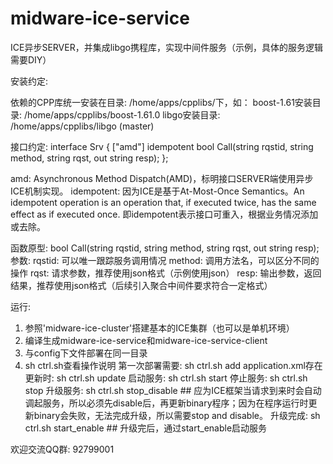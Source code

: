 # midware-ice-service

ICE异步SERVER，并集成libgo携程库，实现中间件服务（示例，具体的服务逻辑需要DIY）

安装约定:

依赖的CPP库统一安装在目录: /home/apps/cpplibs/下，如：
  boost-1.61安装目录: /home/apps/cpplibs/boost-1.61.0
  libgo安装目录: /home/apps/cpplibs/libgo (master)

接口约定:
  interface Srv {
      ["amd"] idempotent bool Call(string rqstid, string method, string rqst, out string resp);
  };

  amd: Asynchronous Method Dispatch(AMD)，标明接口SERVER端使用异步ICE机制实现。
  idempotent: 因为ICE是基于At-Most-Once Semantics。An idempotent operation is an operation that, if executed twice, has the same effect as if executed once. 即idempotent表示接口可重入，根据业务情况添加或去除。

  函数原型:
    bool Call(string rqstid, string method, string rqst, out string resp);
    参数:
      rqstid: 可以唯一跟踪服务调用情况
      method: 调用方法名，可以区分不同的操作
      rqst: 请求参数，推荐使用json格式（示例使用json）
      resp: 输出参数，返回结果，推荐使用json格式（后续引入聚合中间件要求符合一定格式）

运行:
  1. 参照'midware-ice-cluster'搭建基本的ICE集群（也可以是单机环境）
  2. 编译生成midware-ice-service和midware-ice-service-client
  3. 与config下文件部署在同一目录
  4. sh ctrl.sh查看操作说明
     第一次部署需要: sh ctrl.sh add 
     application.xml存在更新时: sh ctrl.sh update
     启动服务: sh ctrl.sh start
     停止服务: sh ctrl.sh stop
     升级服务: sh ctrl.sh stop_disable  ## 应为ICE框架当请求到来时会自动调起服务，所以必须先disable后，再更新binary程序；因为在程序运行时更新binary会失败，无法完成升级，所以需要stop and disable。
     升级完成: sh ctrl.sh start_enable  ## 升级完后，通过start_enable启动服务


欢迎交流QQ群: 92799001



